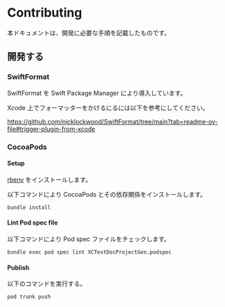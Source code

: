 # Contributing

本ドキュメントは、開発に必要な手順を記載したものです。

## 開発する

### SwiftFormat

SwiftFormat を Swift Package Manager により導入しています。

Xcode 上でフォーマッターをかけるにるには以下を参考にしてください。

https://github.com/nicklockwood/SwiftFormat/tree/main?tab=readme-ov-file#trigger-plugin-from-xcode

### CocoaPods

#### Setup

[rbenv](https://github.com/rbenv/rbenv) をインストールします。

以下コマンドにより CocoaPods とその依存関係をインストールします。

```shell
bundle install
```

#### Lint Pod spec file

以下コマンドにより Pod spec ファイルをチェックします。

```shell
bundle exec pod spec lint XCTestDocProjectGen.podspec
```

#### Publish

以下のコマンドを実行する。

```shell
pod trunk push
```
